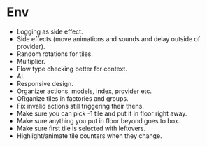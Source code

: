 # Env

* Logging as side effect.
* Side effects (move animations and sounds and delay outside of provider).
* Random rotations for tiles.
* Multiplier.
* Flow type checking better for context.
* AI.
* Responsive design.
* Organizer actions, models, index, provider etc.
* ORganize tiles in factories and groups.
* Fix invalid actions still triggering their thens.
* Make sure you can pick -1 tile and put it in floor right away.
* Make sure anything you put in floor beyond goes to box.
* Make sure first tile is selected with leftovers.
* Highlight/animate tile counters when they change.
